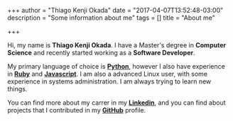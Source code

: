 +++
author = "Thiago Kenji Okada"
date = "2017-04-07T13:52:48-03:00"
description = "Some information about me"
tags = []
title = "About me"

+++

Hi, my name is **Thiago Kenji Okada**. I have a Master's degree in **Computer Science** and recently started working as a **Software Developer**.

My primary language of choice is [**Python**](https://www.python.org/), however I also have experience in [**Ruby**](https://www.ruby-lang.org/) and [**Javascript**](https://www.javascript.com/). I am also a advanced Linux user, with some experience in systems administration. I am always trying to learn new things.

You can find more about my carrer in my [**Linkedin**](https://www.linkedin.com/in/thiago-kenji-okada-65357933/), and you can find about projects that I contributed in my [**GitHub**](https://github.com/m45t3r) profile.
